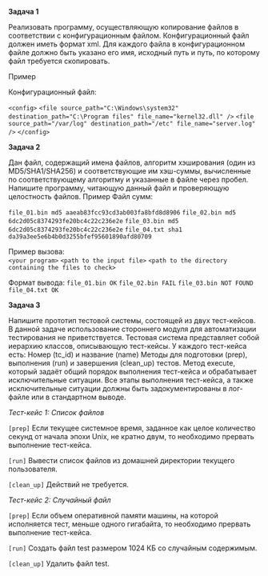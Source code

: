 **Задача 1**

Реализовать программу, осуществляющую копирование файлов в соответствии с конфигурационным файлом. Конфигурационный файл
должен иметь формат xml. Для каждого файла в конфигурационном файле должно быть указано его имя, исходный путь и путь,
по которому файл требуется скопировать.

Пример

Конфигурационный файл:

`<config>`
    `<file
            source_path="C:\Windows\system32"
            destination_path="C:\Program files"
            file_name="kernel32.dll"
    />`
    `<file
            source_path="/var/log"
            destination_path="/etc"
            file_name="server.log"
    />`
`</config>`


**Задача 2**

Дан файл, содержащий имена файлов, алгоритм хэширования (один из MD5/SHA1/SHA256) и соответствующие им хэш-суммы, вычисленные по соответствующему алгоритму и указанные в файле через пробел. Напишите программу, читающую данный файл и проверяющую целостность файлов.
Пример
Файл сумм:

`file_01.bin md5 aaeab83fcc93cd3ab003fa8bfd8d8906`
`file_02.bin md5 6dc2d05c8374293fe20bc4c22c236e2e`
`file_03.bin md5 6dc2d05c8374293fe20bc4c22c236e2e`
`file_04.txt sha1 da39a3ee5e6b4b0d3255bfef95601890afd80709`

Пример вызова:  
`<your program>` `<path to the input file>` `<path to the directory containing the files to check>`

Формат вывода:
`file_01.bin OK`
`file_02.bin FAIL`
`file_03.bin NOT FOUND`
`file_04.txt OK`


**Задача 3**

Напишите прототип тестовой системы, состоящей из двух тест-кейсов. В данной задаче использование стороннего модуля для автоматизации тестирования не приветствуется.
Тестовая система представляет собой иерархию классов, описывающую тест-кейсы. 
У каждого тест-кейса есть:
Номер (tc_id) и название (name)
Методы для подготовки (prep), выполнения (run) и завершения (clean_up) тестов. 
Метод execute, который задаёт общий порядок выполнения тест-кейса и обрабатывает исключительные ситуации. 
Все этапы выполнения тест-кейса, а также исключительные ситуации должны быть задокументированы в лог-файле или в стандартном выводе.

_Тест-кейс 1: Список файлов_

`[prep]` Если текущее системное время, заданное как целое количество секунд от начала эпохи Unix, не кратно двум, то необходимо прервать выполнение тест-кейса.

`[run]` Вывести список файлов из домашней директории текущего пользователя.

`[clean_up]` Действий не требуется.

_Тест-кейс 2: Случайный файл_

`[prep]` Если объем оперативной памяти машины, на которой исполняется тест, меньше одного гигабайта, то необходимо прервать выполнение тест-кейса.

`[run]` Создать файл test размером 1024 КБ со случайным содержимым.

`[clean_up]` Удалить файл test.
